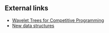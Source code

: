 ## External links
- [Wavelet Trees for Competitive Programming](http://ioinformatics.org/oi/pdf/v10_2016_19_37.pdf)
- [New data structures](http://codeforces.com/blog/entry/17787)
